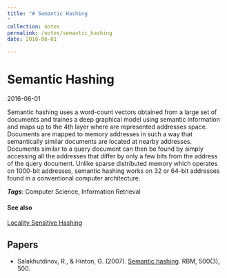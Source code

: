 ```yaml
---
title: "# Semantic Hashing
"
collection: notes
permalink: /notes/semantic_hashing
date: 2016-06-01

---
```


# Semantic Hashing

2016-06-01

Semantic hashing uses a word-count vectors obtained from a large set of documents and traines a deep graphical model using semantic information and maps up to the 4th layer where are represented addresses space.
Documents are mapped to memory addresses in such a way that semantically similar documents are located at nearby addresses. Documents similar to a query document can then be found by simply accessing all the addresses that differ by only a few bits from the address of the query document. Unlike sparse distributed memory which operates on 1000-bit addresses, semantic hashing works on 32 or 64-bit addresses found in a conventional computer architecture.

***Tags***: Computer Science, Information Retrieval

#### See also
[Locality Sensitive Hashing](/notes/locality_sensitive_hashing)


## Papers
* Salakhutdinov, R., & Hinton, G. (2007). [Semantic hashing](). RBM, 500(3), 500.



